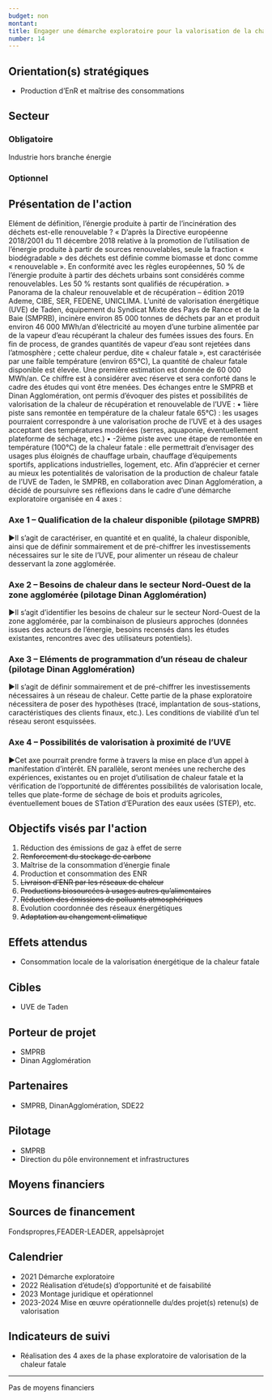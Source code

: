 ```yaml
---
budget: non
montant:
title: Engager une démarche exploratoire pour la valorisation de la chaleur fatale issue de l’incinération des déchets
number: 14
---
```


## Orientation(s) stratégiques

- Production d’EnR et maîtrise des consommations

## Secteur
### Obligatoire

Industrie hors branche énergie

### Optionnel



## Présentation de l'action

Elément de définition, l’énergie produite à partir de l’incinération des déchets est-elle renouvelable ? « D’après la Directive européenne 2018/2001 du 11 décembre 2018 relative à la promotion de l’utilisation de l’énergie produite à partir de sources renouvelables, seule la fraction « biodégradable » des déchets est définie comme biomasse et donc comme « renouvelable ». En conformité avec les règles européennes, 50 % de l’énergie produite à partir des déchets urbains sont considérés comme renouvelables. Les 50 % restants sont qualifiés de récupération. » Panorama de la chaleur renouvelable et de récupération – édition 2019 Ademe, CIBE, SER, FEDENE, UNICLIMA.
L’unité de valorisation énergétique (UVE) de Taden, équipement du Syndicat Mixte des Pays de Rance et de la Baie (SMPRB), incinère environ 85 000 tonnes de déchets par an et produit environ 46 000 MWh/an d’électricité au moyen d’une turbine alimentée par de la vapeur d’eau récupérant la chaleur des fumées issues des fours. En fin de process, de grandes quantités de vapeur d’eau sont rejetées dans l’atmosphère ; cette chaleur perdue, dite « chaleur fatale », est caractérisée par une faible température (environ 65°C),
La quantité de chaleur fatale disponible est élevée. Une première estimation est donnée de 60 000 MWh/an. Ce chiffre est à considérer avec réserve et sera conforté dans le cadre des études qui vont être menées.
Des échanges entre le SMPRB et Dinan Agglomération, ont permis d’évoquer des pistes et possibilités de valorisation de la chaleur de récupération et renouvelable de l’UVE :
• 1ière piste sans remontée en température de la chaleur fatale 65°C) : les usages pourraient correspondre à une valorisation proche de l’UVE et à des usages acceptant des températures modérées (serres, aquaponie, éventuellement plateforme de séchage, etc.)
• -2ième piste avec une étape de remontée en température (100°C) de la chaleur fatale : elle permettrait d’envisager des usages plus éloignés de chauffage urbain, chauffage d’équipements sportifs, applications industrielles, logement, etc.
Afin d’apprécier et cerner au mieux les potentialités de valorisation de la production de chaleur fatale de l’UVE de Taden, le SMPRB, en collaboration avec Dinan Agglomération, a décidé de poursuivre ses réflexions dans le cadre d’une démarche exploratoire organisée en 4 axes :
### Axe 1 – Qualification de la chaleur disponible (pilotage SMPRB)
►Il s’agit de caractériser, en quantité et en qualité, la chaleur disponible, ainsi que de définir sommairement et de pré-chiffrer les investissements nécessaires sur le site de l’UVE, pour alimenter un réseau de chaleur desservant la zone agglomérée.
### Axe 2 – Besoins de chaleur dans le secteur Nord-Ouest de la zone agglomérée (pilotage Dinan Agglomération)
►Il s’agit d’identifier les besoins de chaleur sur le secteur Nord-Ouest de la zone agglomérée, par la combinaison de plusieurs approches (données issues des acteurs de l’énergie, besoins recensés dans les études existantes, rencontres avec des utilisateurs potentiels).
### Axe 3 – Eléments de programmation d’un réseau de chaleur (pilotage Dinan Agglomération)
►Il s’agit de définir sommairement et de pré-chiffrer les investissements nécessaires à un réseau de chaleur. Cette partie de la phase exploratoire nécessitera de poser des hypothèses (tracé, implantation de sous-stations, caractéristiques des clients finaux, etc.). Les conditions de viabilité d’un tel réseau seront esquissées.
### Axe 4 – Possibilités de valorisation à proximité de l’UVE
►Cet axe pourrait prendre forme à travers la mise en place d’un appel à manifestation d’intérêt. EN parallèle, seront menées une recherche des expériences, existantes ou en projet d’utilisation de chaleur fatale et la vérification de l’opportunité de différentes possibilités de valorisation locale, telles que plate-forme de séchage de bois et produits agricoles, éventuellement boues de STation d’EPuration des eaux usées (STEP), etc.

## Objectifs visés par l'action

1. Réduction des émissions de gaz à effet de serre
2. ~~Renforcement du stockage de carbone~~
3. Maîtrise de la consommation d’énergie finale
4. Production et consommation des ENR
5. ~~Livraison d’ENR par les réseaux de chaleur~~
6. ~~Productions biosourcées à usages autres qu’alimentaires~~
7. ~~Réduction des émissions de polluants atmosphériques~~
8. Évolution coordonnée des réseaux énergétiques
9. ~~Adaptation au changement climatique~~


## Effets attendus

- Consommation locale de la valorisation énergétique de la chaleur fatale

## Cibles

- UVE de Taden

## Porteur de projet

- SMPRB
- Dinan Agglomération

## Partenaires

- SMPRB, DinanAgglomération, SDE22

## Pilotage

- SMPRB
- Direction du pôle environnement et infrastructures

## Moyens financiers



## Sources de financement

Fondspropres,FEADER-LEADER, appelsàprojet

## Calendrier

- 2021 Démarche exploratoire
- 2022 Réalisation d’étude(s) d’opportunité et de faisabilité
- 2023 Montage juridique et opérationnel
- 2023-2024 Mise en œuvre opérationnelle du/des projet(s) retenu(s) de valorisation

## Indicateurs de suivi

- Réalisation des 4 axes de la phase exploratoire de valorisation de la chaleur fatale

---
Pas de moyens financiers
